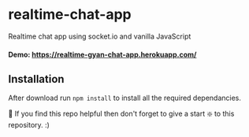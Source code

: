 # realtime-chat-app
Realtime chat app using socket.io and vanilla JavaScript

#### Demo: https://realtime-gyan-chat-app.herokuapp.com/

## Installation 
After download  run `npm install` to install all the required dependancies.

🙏 If you find this repo helpful then don't forget to give a start ❇️ to this repository. :)
